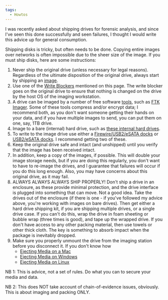 ```yaml
---
tags:
  - Howtos
---
```

I was recently asked about shipping drives for forensic analysis, and
since I've seen this done successfully and seen failures, I thought I
would write this advice up for general consumption.

Shipping disks is tricky, but often needs to be done. Copying entire
images over networks is often impossible due to the sheer size of the
image. If you must ship disks, here are some instructions:

1.  Never ship the original drive (unless necessary for legal reasons).
    Regardless of the ultimate disposition of the original drive, always
    start by shipping an [image](:category:disk_imaging.md).
2.  Use one of the [Write Blockers](write_blockers.md) mentioned
    on this page. The write blocker goes on the original drive to ensure
    that nothing is changed on the drive by the host OS of the imaging
    workstation.
3.  A drive can be imaged by a number of free software
    [tools](:category:disk_imaging.md), such as [FTK
    Imager](ftk_imager.md). Some of these tools compress and/or
    encrypt data; I recommend both, as you don't want someone getting
    their hands on your data, and if you have multiple images to send,
    you can put them on one, say, 1TB drive.
4.  Image to a bare (internal) hard drive, such as [these internal hard
    drives](http://www.google.com/products?q=1tb+internal+hard+drive&aq=0&oq=1tb+inter).
5.  To write to the image drive use either a [Firewire/USB2/eSATA
    docks](http://eshop.macsales.com/item/Newer%20Technology/FWU2ES2HDK/)
    or [USB2/eSATA
    docks](http://eshop.macsales.com/item/Newer%20Technology/U2ES2HDK/).
    I recommend getting two of these.
6.  Keep the original drive safe and intact (and unshipped) until you
    verify that the image has been received intact.
7.  In addition, keep a copy of the images, if possible. This will
    double your image storage needs, but if you are doing this
    regularly, you don't want to have to re-image the drives, and I
    guarantee that failures will occur if you do this long enough. Also,
    you may have concerns about this original drive, as it may fail.
8.  ALWAYS ALWAYS ALWAYS SHIP PROPERLY! Don't ship a drive in an
    enclosure, as these provide minimal protection, and the drive
    interface is plugged into something that can move. Not a good idea.
    Take the drives out of the enclosure (if there is one - if you've
    followed my advice above, you're working with images on bare
    drives). Then get either a hard drive shipping kit, if you are
    shipping multiple drives, or a single drive case.
    If you can't do this, wrap the drive in foam sheeting or bubble wrap
    (three times is good), and tape up the wrapped drive. If you don't
    have access to any other packing material, then use towels or other
    thick cloth. The key is something to absorb impact when the package
    is inevitably dropped.
9.  Make sure you properly unmount the drive from the imaging station
    before you disconnect it. If you don't know how
    - [Ejecting Media on a
      Mac](http://macs.about.com/od/faq1/f/ejectcddvd.htm)
    - [Ejecting Media on
      Windows](http://ask-leo.com/safely_remove_hardware_where_did_the_icon_go_how_do_i_safely_remove_hardware_without_it.html)
    - [Ejecting Media on
      Linux](http://www.scottklarr.com/topic/133/how-to-mount-and-unmount-a-drive-in-linux/)

NB 1: This is advice, not a set of rules. Do what you can to secure your
media and data.

NB 2: This does NOT take account of chain-of-evidence issues, obviously.
This is about imaging and packing ONLY.
